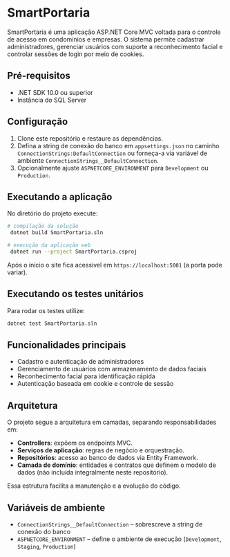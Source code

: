 # SmartPortaria

SmartPortaria é uma aplicação ASP.NET Core MVC voltada para o controle de acesso em condomínios e empresas. O sistema permite cadastrar administradores, gerenciar usuários com suporte a reconhecimento facial e controlar sessões de login por meio de cookies.

## Pré-requisitos

- .NET SDK 10.0 ou superior
- Instância do SQL Server

## Configuração

1. Clone este repositório e restaure as dependências.
2. Defina a string de conexão do banco em `appsettings.json` no caminho `ConnectionStrings:DefaultConnection` ou forneça-a via variável de ambiente `ConnectionStrings__DefaultConnection`.
3. Opcionalmente ajuste `ASPNETCORE_ENVIRONMENT` para `Development` ou `Production`.

## Executando a aplicação

No diretório do projeto execute:

```bash
# compilação da solução
 dotnet build SmartPortaria.sln

# execução da aplicação web
 dotnet run --project SmartPortaria.csproj
```

Após o início o site fica acessível em `https://localhost:5001` (a porta pode variar).

## Executando os testes unitários

Para rodar os testes utilize:

```bash
dotnet test SmartPortaria.sln
```

## Funcionalidades principais

- Cadastro e autenticação de administradores
- Gerenciamento de usuários com armazenamento de dados faciais
- Reconhecimento facial para identificação rápida
- Autenticação baseada em cookie e controle de sessão

## Arquitetura

O projeto segue a arquitetura em camadas, separando responsabilidades em:

- **Controllers**: expõem os endpoints MVC.
- **Serviços de aplicação**: regras de negócio e orquestração.
- **Repositórios**: acesso ao banco de dados via Entity Framework.
- **Camada de domínio**: entidades e contratos que definem o modelo de dados (não incluída integralmente neste repositório).

Essa estrutura facilita a manutenção e a evolução do código.

## Variáveis de ambiente

- `ConnectionStrings__DefaultConnection` – sobrescreve a string de conexão do banco
- `ASPNETCORE_ENVIRONMENT` – define o ambiente de execução (`Development`, `Staging`, `Production`)
